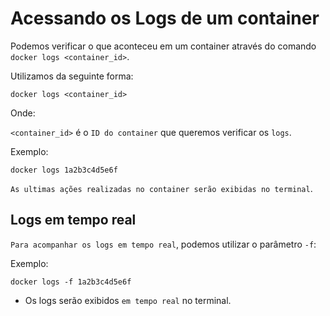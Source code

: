 # Acessando os Logs de um container

Podemos verificar o que aconteceu em um container através do comando `docker logs <container_id>`.

Utilizamos da seguinte forma:
```
docker logs <container_id>
```
Onde:

`<container_id>` é o `ID do container` que queremos verificar os `logs`.

Exemplo:
```
docker logs 1a2b3c4d5e6f
```


`As ultimas ações realizadas no container serão exibidas no terminal`.


## Logs em tempo real

`Para acompanhar os logs em tempo real`, podemos utilizar o parâmetro `-f`:

Exemplo:
```
docker logs -f 1a2b3c4d5e6f
```

- Os logs serão exibidos `em tempo real` no terminal.





